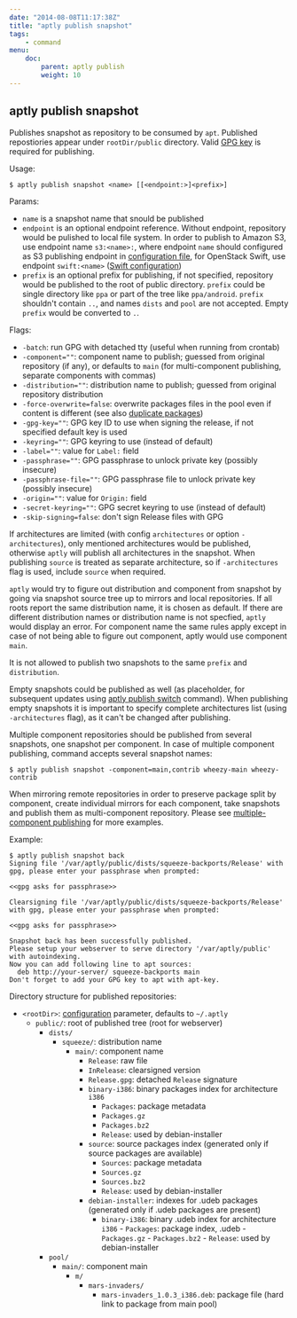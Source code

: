 ```yaml
---
date: "2014-08-08T11:17:38Z"
title: "aptly publish snapshot"
tags:
    - command
menu:
    doc:
        parent: aptly publish
        weight: 10
---
```


aptly publish snapshot
----------------------

Publishes snapshot as repository to be consumed by `apt`. Published
repostiories appear under `rootDir/public` directory.
Valid [GPG key](/doc/aptly/publish) is required for publishing.

Usage:

    $ aptly publish snapshot <name> [[<endpoint:>]<prefix>]

Params:

-   `name` is a snapshot name that snould be published
-   `endpoint` is an optional endpoint reference. Without endpoint,
    repository would be pulished to local file system. In order to
    publish to Amazon S3, use endpoint name `s3:<name>:`, where endpoint
    `name` should configured
    as S3 publishing endpoint in
    [configuration file](/doc/feature/s3), for OpenStack Swift,
    use endpoint `swift:<name>` ([Swift configuration](/doc/feature/swift))
-   `prefix` is an optional prefix for publishing, if not specified,
    repository would be published to the root of public directory.
    `prefix` could be single directory like `ppa` or part of the tree
    like `ppa/android`. `prefix` shouldn't contain `..`, and names
    `dists` and `pool` are not accepted. Empty `prefix` would be
    converted to `.`.

Flags:

-   `-batch`: run GPG with detached tty (useful when running from crontab)
-   `-component=""`: component name to publish; guessed from original
    repository (if any), or defaults to `main` (for multi-component
    publishing, separate components with commas)
-   `-distribution=""`: distribution name to publish; guessed from
    original repository distribution
-   `-force-overwrite=false`: overwrite packages files in the pool even
    if content is different (see also [duplicate packages](/doc/feature/duplicate/))
-   `-gpg-key=""`: GPG key ID to use when signing the release, if not
    specified default key is used
-   `-keyring=""`: GPG keyring to use (instead of default)
-   `-label=""`: value for `Label:` field
-   `-passphrase=""`: GPG passphrase to unlock private key (possibly insecure)
-   `-passphrase-file=""`: GPG passphrase file to unlock private key (possibly insecure)
-   `-origin=""`: value for `Origin:` field
-   `-secret-keyring=""`: GPG secret keyring to use (instead of default)
-   `-skip-signing=false`: don't sign Release files with GPG

If architectures are limited (with config `architectures` or option
`-architectures`), only mentioned architectures would be published,
otherwise `aptly` will publish all architectures in the snapshot.
When publishing `source` is treated as separate architecture,
so if `-architectures` flag is used, include `source` when required.

`aptly` would try to figure out distribution and component from snapshot
by going via snapshot source tree up to mirrors and local
repositories. If all roots report the same distribution name, it is
chosen as default. If there are different distribution names or
distribution name is not specfied, `aptly` would display an error. For
component name the same rules apply except in case of not being able to
figure out component, aptly would use component `main`.

It is not allowed to publish two snapshots to the same `prefix` and
`distribution`.

Empty snapshots could be published as well (as placeholder, for
subsequent updates using [aptly publish switch](/doc/aptly/publish/switch/)
command). When publishing empty snapshots it is important to specify
complete architectures list (using `-architectures` flag), as it can't
be changed after publishing.

Multiple component repositories should be published from several
snapshots, one snapshot per component. In case of multiple component
publishing, command accepts several snapshot names:

    $ aptly publish snapshot -component=main,contrib wheezy-main wheezy-contrib

When mirroring remote repositories in order to preserve package split by
component, create individual mirrors for each component, take snapshots
and publish them as multi-component repository. Please see [multiple-component publishing](/doc/feature/multi-component/)
for more examples.

Example:

    $ aptly publish snapshot back
    Signing file '/var/aptly/public/dists/squeeze-backports/Release' with gpg, please enter your passphrase when prompted:

    <<gpg asks for passphrase>>

    Clearsigning file '/var/aptly/public/dists/squeeze-backports/Release' with gpg, please enter your passphrase when prompted:

    <<gpg asks for passphrase>>

    Snapshot back has been successfully published.
    Please setup your webserver to serve directory '/var/aptly/public' with autoindexing.
    Now you can add following line to apt sources:
      deb http://your-server/ squeeze-backports main
    Don't forget to add your GPG key to apt with apt-key.

Directory structure for published repositories:

-   `<rootDir>`: [configuration](/doc/configuration/) parameter, defaults to
    `~/.aptly`
    -   `public/`: root of published tree (root for webserver)
        -   `dists/`
            -   `squeeze/`: distribution name
                - `main/`: component name
                    -   `Release`: raw file
                    -   `InRelease`: clearsigned version
                    -   `Release.gpg`: detached `Release` signature
                    -   `binary-i386`: binary packages index for
                        architecture `i386`
                        -   `Packages`: package metadata
                        -   `Packages.gz`
                        -   `Packages.bz2`
                        -   `Release`: used by debian-installer
                    -   `source`: source packages index (generated only if
                        source packages are available)
                        -   `Sources`: package metadata
                        -   `Sources.gz`
                        -   `Sources.bz2`
                        -   `Release`: used by debian-installer
                    -   `debian-installer`: indexes for .udeb packages
                         (generated only if .udeb packages are present)
                         -   `binary-i386`: binary .udeb index for
                             architecture `i386`
                            -   `Packages`: package index, .udeb
                            -   `Packages.gz`
                            -   `Packages.bz2`
                            -   `Release`: used by debian-installer
        -   `pool/`
            -   `main/`: component main
                -   `m/`
                    -   `mars-invaders/`
                        -   `mars-invaders_1.0.3_i386.deb`: package file
                            (hard link to package from main pool)
